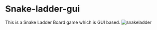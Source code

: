 # Snake-ladder-gui
This is a Snake Ladder Board game which is GUI based.
![snakeladder](https://user-images.githubusercontent.com/90974590/156765557-e3c80b15-2fbf-4c00-a3aa-5ead69d5f2f8.jpg)
